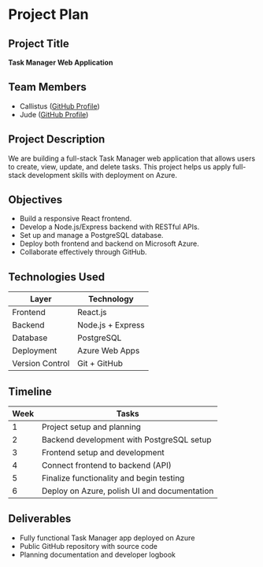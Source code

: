 # Project Plan

## Project Title
**Task Manager Web Application**

## Team Members
- Callistus ([GitHub Profile](https://github.com/callistus0))
- Jude ([GitHub Profile](https://github.com/Oedipuxx))

## Project Description
We are building a full-stack Task Manager web application that allows users to create, view, update, and delete tasks. This project helps us apply full-stack development skills with deployment on Azure.

## Objectives
- Build a responsive React frontend.
- Develop a Node.js/Express backend with RESTful APIs.
- Set up and manage a PostgreSQL database.
- Deploy both frontend and backend on Microsoft Azure.
- Collaborate effectively through GitHub.

## Technologies Used
| Layer        | Technology          |
|--------------|---------------------|
| Frontend     | React.js            |
| Backend      | Node.js + Express   |
| Database     | PostgreSQL          |
| Deployment   | Azure Web Apps  |
| Version Control | Git + GitHub     |

## Timeline
| Week | Tasks                                      |
|------|--------------------------------------------|
| 1    | Project setup and planning                 |
| 2    | Backend development with PostgreSQL setup  |
| 3    | Frontend setup and development             |
| 4    | Connect frontend to backend (API)          |
| 5    | Finalize functionality and begin testing   |
| 6    | Deploy on Azure, polish UI and documentation|

## Deliverables
- Fully functional Task Manager app deployed on Azure
- Public GitHub repository with source code
- Planning documentation and developer logbook
